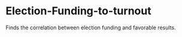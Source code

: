 # Election-Funding-to-turnout
Finds the correlation between election funding and favorable results.
